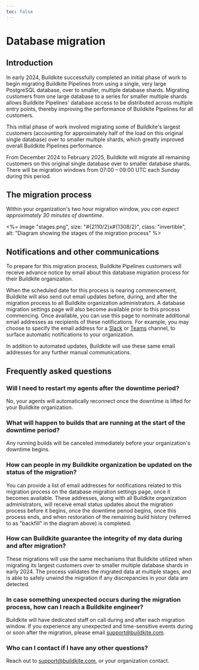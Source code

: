```yaml
---
toc: false
---
```


# Database migration

## Introduction

In early 2024, Buildkite successfully completed an initial phase of work to begin migrating Buildkite Pipelines from using a single, very large PostgreSQL database, over to smaller, multiple database shards. Migrating customers from one large database to a series for smaller multiple shards allows Buildkite Pipelines' database access to be distributed across multiple entry points, thereby improving the performance of Buildkite Pipelines for all customers.

This initial phase of work involved migrating some of Buildkite's largest customers (accounting for approximately half of the load on this original single database) over to smaller multiple shards, which greatly improved overall Buildkite Pipelines performance.

From December 2024 to February 2025, Buildkite will migrate all remaining customers on this original single database over to smaller database shards. There will be migration windows from 07:00 – 09:00 UTC each Sunday during this period.

## The migration process

Within your organization's two hour migration window, _you can expect approximately 30 minutes of downtime_.

<%= image "stages.png", size: "#{2110/2}x#{1308/2}", class: "invertible", alt: "Diagram showing the stages of the migration process" %>

## Notifications and other communications

To prepare for this migration process, Buildkite Pipelines customers will receive advance notice by email about this database migration process for their Buildkite organization.

When the scheduled date for this process is nearing commencement, Buildkite will also send out email updates before, during, and after the migration process to all Buildkite organization administrators. A database migration settings page will also become available prior to this process commencing. Once available, you can use this page to nominate additional email addresses as recipients of these notifications. For example, you may choose to specify the email address for a [Slack](https://slack.com/intl/en-au/help/articles/206819278-Send-emails-to-Slack) or [Teams](https://support.microsoft.com/en-au/office/send-an-email-to-a-channel-in-microsoft-teams-d91db004-d9d7-4a47-82e6-fb1b16dfd51e) channel, to surface automatic notifications to your organization.

In addition to automated updates, Buildkite will use these same email addresses for any further manual communications.

## Frequently asked questions

### Will I need to restart my agents after the downtime period?

No, your agents will automatically reconnect once the downtime is lifted for your Buildkite organization.

### What will happen to builds that are running at the start of the downtime period?

Any running builds will be canceled immediately before your organization's downtime begins.

### How can people in my Buildkite organization be updated on the status of the migration?

You can provide a list of email addresses for notifications related to this migration process on the database migration settings page, once it becomes available. These addresses, along with all Buildkite organization administrators, will receive email status updates about the migration process before it begins, once the downtime period begins, once this process ends, and when restoration of the remaining build history (referred to as "backfill" in the diagram above) is completed.

### How can Buildkite guarantee the integrity of my data during and after migration?

These migrations will use the same mechanisms that Buildkite utilized when migrating its largest customers over to smaller multiple database shards in early 2024. The process validates the migrated data at multiple stages, and is able to safely unwind the migration if any discrepancies in your data are detected.

### In case something unexpected occurs during the migration process, how can I reach a Buildkite engineer?

Buildkite will have dedicated staff on call during and after each migration window. If you experience any unexpected and time-sensitive events during or soon after the migration, please email support@buildkite.com.

### Who can I contact if I have any other questions?

Reach out to support@buildkite.com, or your organization contact.
